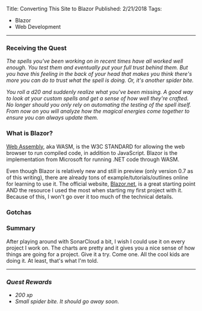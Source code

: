 Title: Converting This Site to Blazor
Published: 2/21/2018
Tags: 
- Blazor
- Web Development
---

### Receiving the Quest
*The spells you've been working on in recent times have all worked well enough. You test them and eventually put your full trust behind them. But you have this feeling in the back of your head that makes you think there's more you can do to trust what the spell is doing. Or, it's another spider bite.*

*You roll a d20 and suddenly realize what you've been missing. A good way to look at your custom spells and get a sense of how well they're crafted. No longer should you only rely on automating the testing of the spell itself. From now on you will analyze how the magical energies come together to ensure you can always update them.*

### What is Blazor?

[Web Assembly](https://webassembly.org/), aka WASM, is the W3C STANDARD for allowing the web browser to run compiled code, in addition to JavaScript. Blazor is the implementation from Microsoft for running .NET code through WASM.

Even though Blazor is relatively new and still in preview (only version 0.7 as of this writing), there are already tons of example/tutorials/outlines online for learning to use it. The official website, [Blazor.net](https://blazor.net/), is a great starting point AND the resource I used the most when starting my first project with it. Because of this, I won't go over it too much of the technical details.

### Gotchas

### Summary

After playing around with SonarCloud a bit, I wish I could use it on every project I work on. The charts are pretty and it gives you a nice sense of how things are going for a project. Give it a try. Come one. All the cool kids are doing it. At least, that's what I'm told.

---

### *Quest Rewards*
- *200 xp*
- *Small spider bite. It should go away soon.*


